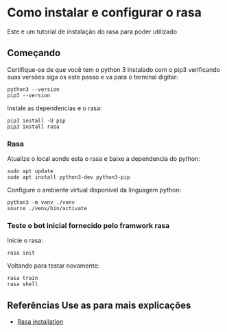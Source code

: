# Como instalar e configurar o rasa
Este e um tutorial de instalação do rasa para poder utilizado


## Começando
Certifique-se de que você tem o python 3 instalado com o pip3 verificando suas versões
siga os este passo e va para o terminal digitar:

    python3 --version
    pip3 --version
    
Instale as dependencias e o rasa:

    

    pip3 install -U pip
    pip3 install rasa
    

### Rasa
Atualize o local aonde esta o rasa e baixe a dependencia do python:

    sudo apt update
    sudo apt install python3-dev python3-pip

Configure o ambiente virtual disponivel da linguagem python:

    python3 -m venv ./venv
    source ./venv/bin/activate

### Teste o bot inicial fornecido pelo framwork rasa
Inicie o rasa:

    rasa init

Voltando para testar novamente:
        
        
    
    rasa train
    rasa shell


## Referências Use as para mais explicações
- [Rasa installation](https://rasa.com/docs/rasa/installation)

